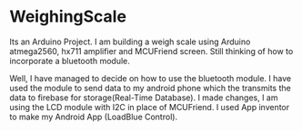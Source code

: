 # WeighingScale
Its an Arduino Project. I am building a weigh scale using Arduino atmega2560, hx711 amplifier and MCUFriend screen. Still thinking of how to incorporate a bluetooth module.

Well, I have managed to decide on how to use the bluetooth module. I have used the module to send data to my android phone which the transmits the data to firebase for storage(Real-Time Database).
 I made changes, I am using the LCD module with I2C in place of MCUFriend. 
 I used App inventor to make my Android App (LoadBlue Control).
